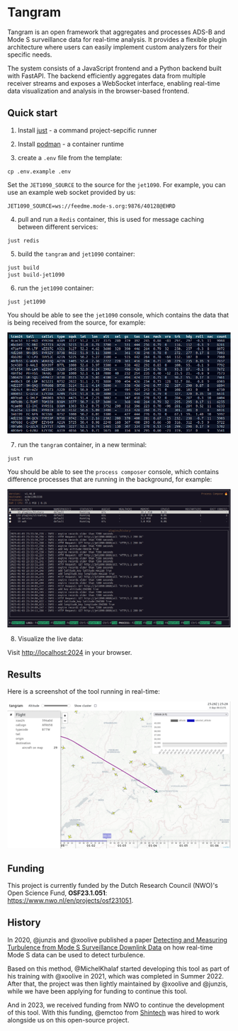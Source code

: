 # Tangram

Tangram is an open framework that aggregates and processes ADS-B and Mode S surveillance data for real-time analysis. It provides a flexible plugin architecture where users can easily implement custom analyzers for their specific needs.

The system consists of a JavaScript frontend and a Python backend built with FastAPI. The backend efficiently aggregates data from multiple receiver streams and exposes a WebSocket interface, enabling real-time data visualization and analysis in the browser-based frontend.


## Quick start

1. Install [just](https://github.com/casey/just) - a command project-sepcific runner

2. Install [podman](https://podman.io/docs/installation) - a container runtime

3. create a `.env` file from the template:

  ```shell
  cp .env.example .env
  ```

  Set the `JET1090_SOURCE` to the source for the `jet1090`. For example, you can use an example web socket provided by us:

  ```shell
  JET1090_SOURCE=ws://feedme.mode-s.org:9876/40128@EHRD
  ```

4. pull and run a `Redis` container, this is used for message caching between different services:

  ```shell
  just redis
  ```


5. build the `tangram` and `jet1090` container:

  ```shell
  just build
  just build-jet1090
  ```

6. run the `jet1090` container:

  ```shell
  just jet1090
  ```
  You should be able to see the `jet1090` console, which contains the data that is being received from the source, for example:

  ![jet1090 console](./web/screenshot/jet1090.png)

7. run the `tangram` container, in a new terminal:

  ```shell
  just run
  ```

  You should be able to see the `process composer` console, which contains difference processes that are running in the background, for example:

  ![process composer](./web/screenshot/process.png)


8. Visualize the live data:

  Visit <http://localhost:2024> in your browser.



## Results

Here is a screenshot of the tool running in real-time:

![web interface](./web/screenshot/web.png)


## Funding

This project is currently funded by the Dutch Research Council (NWO)'s Open Science Fund, **OSF23.1.051**: https://www.nwo.nl/en/projects/osf231051.

## History

In 2020, @junzis and @xoolive published a paper [Detecting and Measuring Turbulence from Mode S Surveillance Downlink Data](https://research.tudelft.nl/en/publications/detecting-and-measuring-turbulence-from-mode-s-surveillance-downl-2) on how real-time Mode S data can be used to detect turbulence.

Based on this method, @MichelKhalaf started developing this tool as part of his training with @xoolive in 2021, which was completed in Summer 2022. After that, the project was then lightly maintained by @xoolive and @junzis, while we have been applying for funding to continue this tool.

And in 2023, we received funding from NWO to continue the development of this tool. With this funding, @emctoo from [Shintech](https://www.shinetechsoftware.com) was hired to work alongside us on this open-source project.
